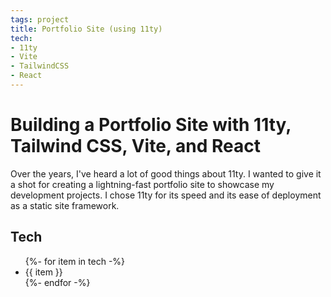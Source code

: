 ```yaml
---
tags: project
title: Portfolio Site (using 11ty)
tech:
- 11ty
- Vite
- TailwindCSS
- React
---
```


# Building a Portfolio Site with 11ty, Tailwind CSS, Vite, and React
Over the years, I've heard a lot of good things about 11ty. I wanted to give it a shot for creating a lightning-fast portfolio site to showcase my development projects. I chose 11ty for its speed and its ease of deployment as a static site framework.

## Tech
<ul>
{%- for item in tech -%}
    <li>{{ item }}</li>
{%- endfor -%}
</ul>